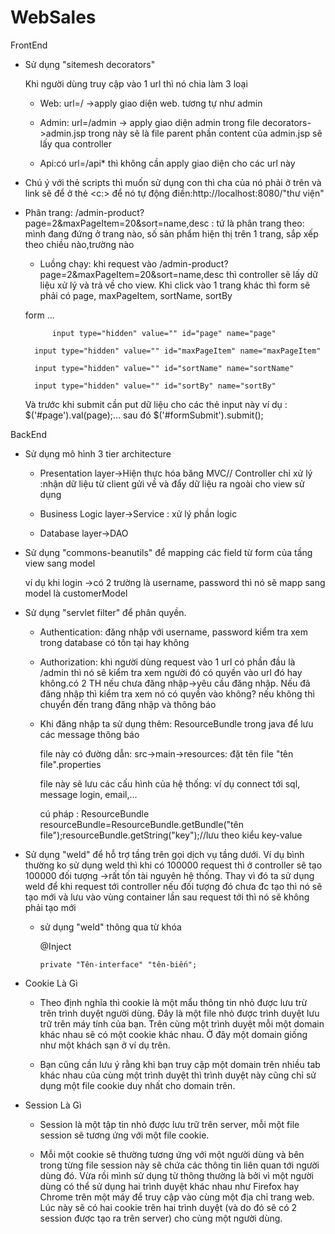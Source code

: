 # WebSales

FrontEnd
+ Sử dụng "sitemesh decorators"
  
  Khi người dùng truy cập vào 1 url thì nó chia làm 3 loại
  
  - Web: url=/ ->apply giao diện web. tương tự như admin
  
  - Admin: url=/admin -> apply giao diện admin trong file decorators->admin.jsp trong này sẽ là file parent
  phần content của admin.jsp sẽ lấy qua controller
  
  - Api:có url=/api* thì không cần apply giao diện cho các url này

+ Chú ý với thẻ scripts thì muốn sử dụng con thì cha của nó phải ở trên và link sẽ để ở thẻ <c:> để nó tự động điền:http://localhost:8080/"thư viện"

 	<link href="<c:url value='/template/web/css/style.css' />" rel="stylesheet" type="text/css" media="all"/>

+ Phân trang: /admin-product?page=2&maxPageItem=20&sort=name,desc  : tứ là phân trang theo: mình đang đứng ở trang nào, số sản phẩm hiện thị trên 1 trang, sắp xếp theo chiều nào,trường nào

	- Luồng chạy: khi request vào /admin-product?page=2&maxPageItem=20&sort=name,desc thì controller sẽ lấy dữ liệu xử lý và trả về cho view. Khi click vào 1 trang khác
	thì form sẽ phải có page, maxPageItem, sortName, sortBy

	form ...
	
	        input type="hidden" value="" id="page" name="page"
		
		input type="hidden" value="" id="maxPageItem" name="maxPageItem"
		
		input type="hidden" value="" id="sortName" name="sortName"
		
		input type="hidden" value="" id="sortBy" name="sortBy"
	
	Và trước khi submit cần put dữ liệu cho các thẻ input này ví dụ : $('#page').val(page);... sau đó $('#formSubmit').submit();
	

BackEnd
+ Sử dụng mô hình 3 tier architecture
  
  - Presentation layer->Hiện thực hóa băng MVC// Controller chỉ xử lý :nhận dữ liệu từ client gửi về và đẩy dữ liệu ra ngoài cho view sử dụng

  - Business Logic layer->Service : xử lý phần logic
  
  - Database layer->DAO
 
+ Sử dụng "commons-beanutils" để mapping các field từ form của tầng view sang model
  
   ví dụ khi login ->có 2 trường là username, password thì nó sẽ mapp sang model là customerModel

+ Sử dụng "servlet filter" để phân quyền. 
  
  - Authentication: đăng nhập với username, password kiểm tra xem trong database có tồn tại hay không
  
  - Authorization: khi người dùng request vào 1 url có phần đầu là /admin thì nó sẽ kiểm tra xem người đó có quyền vào url đó hay không.có 2 TH nếu chưa đăng nhập->yêu cầu đăng nhập. Nếu đã đăng nhập thì kiểm tra xem nó có quyền vào không? nếu không thì chuyển đến trang đăng nhập và thông báo
  
  - Khi đăng nhập ta sử dụng thêm: ResourceBundle trong java để lưu các message thông báo
  
    file này có đường dẫn: src->main->resources: đặt tên file "tên file".properties
    
    file này sẽ lưu các cấu hình của hệ thống: ví dụ connect tới sql, message login, email,...
     
    cú pháp : ResourceBundle resourceBundle=ResourceBundle.getBundle("tên file");resourceBundle.getString("key");//lưu theo kiểu key-value
  
+ Sử dụng "weld" để hỗ trợ tầng trên gọi dịch vụ tầng dưới. Ví dụ bình thường ko sử dụng weld thì khi có 100000 request thì ở controller sẽ tạo 100000 đối tượng ->rất tốn tài nguyên hệ thống. Thay vì đó ta sử dụng weld để khi request tới controller nếu đối tượng đó chưa đc tạo thì nó sẽ tạo mới và lưu vào vùng container lần sau request tới thì nó sẽ không phải tạo mới
  - sử dụng "weld" thông qua từ khóa
  
      @Inject
      
	    private "Tên-interface" "tên-biến";


+ Cookie Là Gì
  - Theo định nghĩa thì cookie là một mẩu thông tin nhỏ được lưu trừ trên trình duyệt người dùng. Đây là một file nhỏ được trình duyệt lưu trữ trên máy tính của bạn. Trên cùng một trình duyệt mỗi một domain khác nhau sẽ có một cookie khác nhau. Ở đây một domain giống như một khách sạn ở ví dụ trên.

  - Bạn cũng cần lưu ý rằng khi bạn truy cập một domain trên nhiều tab khác nhau của cùng một trình duyệt thì trình duyệt này cũng chỉ sử dụng một file cookie duy nhất cho domain trên.

+ Session Là Gì
  - Session là một tập tin nhỏ được lưu trữ trên server, mỗi một file session sẽ tương ứng với một file cookie.

  - Mỗi một cookie sẽ thường tương ứng với một người dùng và bên trong từng file session này sẽ chứa các thông tin liên quan tới người dùng đó. Vừa rồi mình sử dụng từ thông thường là bởi vì một người dùng có thể sử dụng hai trình duyệt khác nhau như Firefox hay Chrome trên một máy để truy cập vào cùng một địa chỉ trang web. Lúc này sẽ có hai cookie trên hai trình duyệt (và do đó sẽ có 2 session được tạo ra trên server) cho cùng một người dùng.

